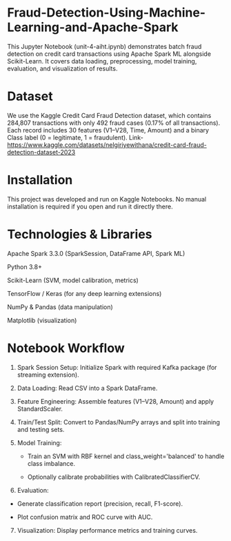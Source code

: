 # Fraud-Detection-Using-Machine-Learning-and-Apache-Spark
This Jupyter Notebook (unit-4-aiht.ipynb) demonstrates batch fraud detection on credit card transactions using Apache Spark ML alongside Scikit-Learn. It covers data loading, preprocessing, model training, evaluation, and visualization of results.

# Dataset
We use the Kaggle Credit Card Fraud Detection dataset, which contains 284,807 transactions with only 492 fraud cases (0.17% of all transactions). Each record includes 30 features (V1–V28, Time, Amount) and a binary Class label (0 = legitimate, 1 = fraudulent).
Link-https://www.kaggle.com/datasets/nelgiriyewithana/credit-card-fraud-detection-dataset-2023

# Installation
This project was developed and run on Kaggle Notebooks. No manual installation is required if you open and run it directly there.

# Technologies & Libraries
Apache Spark 3.3.0 (SparkSession, DataFrame API, Spark ML)

Python 3.8+

Scikit-Learn (SVM, model calibration, metrics)

TensorFlow / Keras (for any deep learning extensions)

NumPy & Pandas (data manipulation)

Matplotlib (visualization)

# Notebook Workflow
1. Spark Session Setup: Initialize Spark with required Kafka package (for streaming extension).

2. Data Loading: Read CSV into a Spark DataFrame.

3. Feature Engineering: Assemble features (V1–V28, Amount) and apply StandardScaler.

4. Train/Test Split: Convert to Pandas/NumPy arrays and split into training and testing sets.

5. Model Training:

   - Train an SVM with RBF kernel and class_weight='balanced' to handle class imbalance.

   - Optionally calibrate probabilities with CalibratedClassifierCV.

6. Evaluation:

  - Generate classification report (precision, recall, F1-score).

  - Plot confusion matrix and ROC curve with AUC.

7. Visualization: Display performance metrics and training curves.


